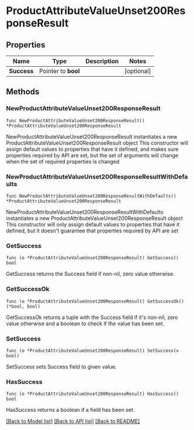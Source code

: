 # ProductAttributeValueUnset200ResponseResult

## Properties

Name | Type | Description | Notes
------------ | ------------- | ------------- | -------------
**Success** | Pointer to **bool** |  | [optional] 

## Methods

### NewProductAttributeValueUnset200ResponseResult

`func NewProductAttributeValueUnset200ResponseResult() *ProductAttributeValueUnset200ResponseResult`

NewProductAttributeValueUnset200ResponseResult instantiates a new ProductAttributeValueUnset200ResponseResult object
This constructor will assign default values to properties that have it defined,
and makes sure properties required by API are set, but the set of arguments
will change when the set of required properties is changed

### NewProductAttributeValueUnset200ResponseResultWithDefaults

`func NewProductAttributeValueUnset200ResponseResultWithDefaults() *ProductAttributeValueUnset200ResponseResult`

NewProductAttributeValueUnset200ResponseResultWithDefaults instantiates a new ProductAttributeValueUnset200ResponseResult object
This constructor will only assign default values to properties that have it defined,
but it doesn't guarantee that properties required by API are set

### GetSuccess

`func (o *ProductAttributeValueUnset200ResponseResult) GetSuccess() bool`

GetSuccess returns the Success field if non-nil, zero value otherwise.

### GetSuccessOk

`func (o *ProductAttributeValueUnset200ResponseResult) GetSuccessOk() (*bool, bool)`

GetSuccessOk returns a tuple with the Success field if it's non-nil, zero value otherwise
and a boolean to check if the value has been set.

### SetSuccess

`func (o *ProductAttributeValueUnset200ResponseResult) SetSuccess(v bool)`

SetSuccess sets Success field to given value.

### HasSuccess

`func (o *ProductAttributeValueUnset200ResponseResult) HasSuccess() bool`

HasSuccess returns a boolean if a field has been set.


[[Back to Model list]](../README.md#documentation-for-models) [[Back to API list]](../README.md#documentation-for-api-endpoints) [[Back to README]](../README.md)


